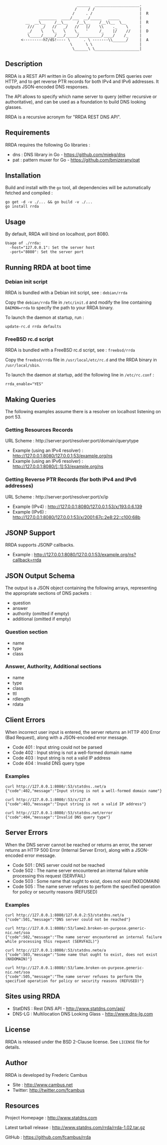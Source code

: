                                     ______  ____________________.
                                   /     / /                    |
                                  /     . /                     |  R
                   ________  ____/___  __/_____   _____         |
             __  __\__    /__\__    /__\__    /__\\__  \__      |  R
              ///   _/   //   _/   //   |/    \\    ._    \     |
              _/    \    \_   \    \_   '     /_    |/    //    |  D
              \_____/_____/___/_____/__________/____/    /_     |
           <---------h7/dS!---- \      . \ -------\\______/     |  A
                                 \      \ \                     |
                                  \______\ \____________________|

## Description

RRDA is a REST API written in Go allowing to perform DNS queries over HTTP, and to get reverse PTR records for both IPv4 and IPv6 addresses. It outputs JSON-encoded DNS responses.

The API allows to specify which name server to query (either recursive or authoritative), and can be used as a foundation to build DNS looking glasses.

RRDA is a recursive acronym for "RRDA REST DNS API".

## Requirements

RRDA requires the following Go libraries :

- dns : DNS library in Go - https://github.com/miekg/dns
- pat : pattern muxer for Go - https://github.com/bmizerany/pat

## Installation

Build and install with the `go` tool, all dependencies will be automatically fetched and compiled :

	go get -d -v ./... && go build -v ./...
	go install rrda

## Usage 

By default, RRDA will bind on localhost, port 8080.

	Usage of ./rrda:
	  -host="127.0.0.1": Set the server host
	  -port="8080": Set the server port

## Running RRDA at boot time

### Debian init script

RRDA is bundled with a Debian init script, see : `debian/rrda`

Copy the `debian/rrda` file in `/etc/init.d` and modify the line containing `DAEMON=rrda` to specify the path to your RRDA binary.

To launch the daemon at startup, run :
	
	update-rc.d rrda defaults

### FreeBSD rc.d script 

RRDA is bundled with a FreeBSD rc.d script, see : `freebsd/rrda`
 
Copy the `freebsd/rrda` file in `/usr/local/etc/rc.d` and the RRDA binary in `/usr/local/sbin`.

To launch the daemon at startup, add the following line in `/etc/rc.conf` :

	rrda_enable="YES"

## Making Queries

The following examples assume there is a resolver on localhost listening on port 53.

### Getting Resources Records

URL Scheme : http://server:port/resolver:port/domain/querytype

- Example (using an IPv4 resolver) : http://127.0.0.1:8080/127.0.0.1:53/example.org/ns
- Example (using an IPv6 resolver) : http://127.0.0.1:8080/[::1]:53/example.org/ns

### Getting Reverse PTR Records (for both IPv4 and IPv6 addresses)

URL Scheme : http://server:port/resolver:port/x/ip

- Example (IPv4) : http://127.0.0.1:8080/127.0.0.1:53/x/193.0.6.139
- Example (IPv6) : http://127.0.0.1:8080/127.0.0.1:53/x/2001:67c:2e8:22::c100:68b

## JSONP Support

RRDA supports JSONP callbacks.

- Example : http://127.0.0.1:8080/127.0.0.1:53/example.org/ns?callback=rrda

## JSON Output Schema

The output is a JSON object containing the following arrays, representing the appropriate sections of DNS packets :

- question
- answer
- authority (omitted if empty)
- additional (omitted if empty)

### Question section

- name
- type
- class

### Answer, Authority, Additional sections

- name
- type
- class
- ttl
- rdlength
- rdata

## Client Errors

When incorrect user input is entered, the server returns an HTTP 400 Error (Bad Request), along with a JSON-encoded error message.

- Code 401 : Input string could not be parsed
- Code 402 : Input string is not a well-formed domain name
- Code 403 : Input string is not a valid IP address
- Code 404 : Invalid DNS query type

### Examples

	curl http://127.0.0.1:8080/:53/statdns..net/a
	{"code":402,"message":"Input string is not a well-formed domain name"}
 
	curl http://127.0.0.1:8080/:53/x/127.0
	{"code":403,"message":"Input string is not a valid IP address"}

	curl http://127.0.0.1:8080/:53/statdns.net/error
	{"code":404,"message":"Invalid DNS query type"}

## Server Errors

When the DNS server cannot be reached or returns an error, the server returns an HTTP 500 Error (Internal Server Error), along with a JSON-encoded error message.

- Code 501 : DNS server could not be reached
- Code 502 : The name server encountered an internal failure while processing this request (SERVFAIL)
- Code 503 : Some name that ought to exist, does not exist (NXDOMAIN)
- Code 505 : The name server refuses to perform the specified operation for policy or security reasons (REFUSED)

### Examples

	curl http://127.0.0.1:8080/127.0.0.2:53/statdns.net/a
	{"code":501,"message":"DNS server could not be reached"}

	curl http://127.0.0.1:8080/:53/lame2.broken-on-purpose.generic-nic.net/soa
	{"code":502,"message":"The name server encountered an internal failure while processing this request (SERVFAIL)"}

	curl http://127.0.0.1:8080/:53/statdns.nete/a
	{"code":503,"message":"Some name that ought to exist, does not exist (NXDOMAIN)"}

	curl http://127.0.0.1:8080/:53/lame.broken-on-purpose.generic-nic.net/soa
	{"code":505,"message":"The name server refuses to perform the specified operation for policy or security reasons (REFUSED)"}

## Sites using RRDA

- StatDNS : Rest DNS API - http://www.statdns.com/api/
- DNS-LG : Multilocation DNS Looking Glass - http://www.dns-lg.com

## License

RRDA is released under the BSD 2-Clause license. See `LICENSE` file for details.

## Author

RRDA is developed by Frederic Cambus

- Site : http://www.cambus.net
- Twitter: http://twitter.com/fcambus

## Resources

Project Homepage : http://www.statdns.com

Latest tarball release : http://www.statdns.com/rrda/rrda-1.02.tar.gz

GitHub : https://github.com/fcambus/rrda
